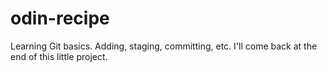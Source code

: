 # odin-recipe
Learning Git basics. Adding, staging, committing, etc.
I'll come back at the end of this little project.